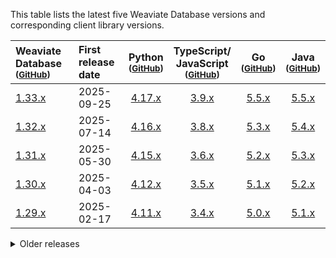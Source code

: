 This table lists the latest five Weaviate Database versions and corresponding client library versions.

| Weaviate Database <br/><small>([GitHub][cWeaviate])</small>         | First <br/>release date |                  Python <br/><small>([GitHub][cPython])</small>                   |  TypeScript/ <br/>JavaScript <br/><small>([GitHub][cTypeScript])</small>   |                   Go <br/><small>([GitHub][cGo])</small>                    |             Java <br/><small>([GitHub][cJava])</small>              |
| :------------------------------------------------------------------ | :---------------------- | :-------------------------------------------------------------------------------: | :------------------------------------------------------------------------: | :-------------------------------------------------------------------------: | :-----------------------------------------------------------------: |
| [1.33.x](https://github.com/weaviate/weaviate/releases/tag/v1.33.0) | 2025-09-25              | [4.17.x](https://github.com/weaviate/weaviate-python-client/releases/tag/v4.17.0) | [3.9.x](https://github.com/weaviate/typescript-client/releases/tag/v3.9.0) | [5.5.x](https://github.com/weaviate/weaviate-go-client/releases/tag/v5.5.0) | [5.5.x](https://github.com/weaviate/java-client/releases/tag/5.5.0) |
| [1.32.x](https://github.com/weaviate/weaviate/releases/tag/v1.32.0) | 2025-07-14              | [4.16.x](https://github.com/weaviate/weaviate-python-client/releases/tag/v4.16.0) | [3.8.x](https://github.com/weaviate/typescript-client/releases/tag/v3.8.0) | [5.3.x](https://github.com/weaviate/weaviate-go-client/releases/tag/v5.3.0) | [5.4.x](https://github.com/weaviate/java-client/releases/tag/5.4.0) |
| [1.31.x](https://github.com/weaviate/weaviate/releases/tag/v1.31.0) | 2025-05-30              | [4.15.x](https://github.com/weaviate/weaviate-python-client/releases/tag/v4.15.0) | [3.6.x](https://github.com/weaviate/typescript-client/releases/tag/v3.6.0) | [5.2.x](https://github.com/weaviate/weaviate-go-client/releases/tag/v5.2.0) | [5.3.x](https://github.com/weaviate/java-client/releases/tag/5.3.0) |
| [1.30.x](https://github.com/weaviate/weaviate/releases/tag/v1.30.0) | 2025-04-03              | [4.12.x](https://github.com/weaviate/weaviate-python-client/releases/tag/v4.12.0) | [3.5.x](https://github.com/weaviate/typescript-client/releases/tag/v3.5.0) | [5.1.x](https://github.com/weaviate/weaviate-go-client/releases/tag/v5.1.0) | [5.2.x](https://github.com/weaviate/java-client/releases/tag/5.2.0) |
| [1.29.x](https://github.com/weaviate/weaviate/releases/tag/v1.29.0) | 2025-02-17              | [4.11.x](https://github.com/weaviate/weaviate-python-client/releases/tag/v4.11.0) | [3.4.x](https://github.com/weaviate/typescript-client/releases/tag/v3.4.0) | [5.0.x](https://github.com/weaviate/weaviate-go-client/releases/tag/v5.0.0) | [5.1.x](https://github.com/weaviate/java-client/releases/tag/5.1.0) |

<details>
    <summary>Older releases</summary>

| Weaviate Database <br/><small>([GitHub][cWeaviate])</small>         | First <br/>release date |                  Python <br/><small>([GitHub][cPython])</small>                   |  TypeScript/ <br/>JavaScript <br/><small>([GitHub][cTypeScript])</small>   |                    Go <br/><small>([GitHub][cGo])</small>                     |                                                 Java <br/><small>([GitHub][cJava])</small>                                                  |
| :------------------------------------------------------------------ | :---------------------- | :-------------------------------------------------------------------------------: | :------------------------------------------------------------------------: | :---------------------------------------------------------------------------: | :-----------------------------------------------------------------------------------------------------------------------------------------: |
| [1.28.x](https://github.com/weaviate/weaviate/releases/tag/v1.28.0) | 2024-12-11              | [4.10.x](https://github.com/weaviate/weaviate-python-client/releases/tag/v4.10.0) | [3.3.x](https://github.com/weaviate/typescript-client/releases/tag/v3.3.0) | [4.16.x](https://github.com/weaviate/weaviate-go-client/releases/tag/v4.16.0) |                                     [5.0.x](https://github.com/weaviate/java-client/releases/tag/5.0.0)                                     |
| [1.27.x](https://github.com/weaviate/weaviate/releases/tag/v1.27.0) | 2024-10-16              |  [4.9.x](https://github.com/weaviate/weaviate-python-client/releases/tag/v4.9.0)  | [3.2.x](https://github.com/weaviate/typescript-client/releases/tag/v3.2.0) | [4.16.x](https://github.com/weaviate/weaviate-go-client/releases/tag/v4.16.0) | [5.0.x](https://github.com/weaviate/java-client/releases/tag/5.0.0)<br/>[4.9.x](https://github.com/weaviate/java-client/releases/tag/4.9.0) |
| [1.26.x](https://github.com/weaviate/weaviate/releases/tag/v1.26.0) | 2024-07-22              |  [4.7.x](https://github.com/weaviate/weaviate-python-client/releases/tag/v4.7.0)  | [3.1.x](https://github.com/weaviate/typescript-client/releases/tag/v3.1.0) | [4.15.x](https://github.com/weaviate/weaviate-go-client/releases/tag/v4.15.0) |                                     [4.8.x](https://github.com/weaviate/java-client/releases/tag/4.8.0)                                     |
| [1.25.x](https://github.com/weaviate/weaviate/releases/tag/v1.25.0) | 2024-05-10              |  [4.6.x](https://github.com/weaviate/weaviate-python-client/releases/tag/v4.6.0)  | [2.1.x](https://github.com/weaviate/typescript-client/releases/tag/v2.1.0) | [4.13.x](https://github.com/weaviate/weaviate-go-client/releases/tag/v4.13.0) |                                     [4.6.x](https://github.com/weaviate/java-client/releases/tag/4.6.0)                                     |
| [1.24.x](https://github.com/weaviate/weaviate/releases/tag/v1.24.0) | 2024-02-27              |  [4.5.x](https://github.com/weaviate/weaviate-python-client/releases/tag/v4.5.0)  | [2.0.x](https://github.com/weaviate/typescript-client/releases/tag/v2.0.0) | [4.10.x](https://github.com/weaviate/weaviate-go-client/releases/tag/v4.10.0) |                                     [4.4.x](https://github.com/weaviate/java-client/releases/tag/4.4.0)                                     |
| 1.23.x                                                              | 2023-12-18              |                                      3.26.x                                       |                                   1.5.x                                    |                                    4.10.x                                     |                                                                    4.4.x                                                                    |
| 1.22.x                                                              | 2023-10-27              |                                      3.25.x                                       |                                   1.5.x                                    |                                    4.10.x                                     |                                                                    4.3.x                                                                    |
| 1.21.x                                                              | 2023-08-17              |                                      3.22.x                                       |                                   1.4.x                                    |                                     4.9.x                                     |                                                                    4.2.x                                                                    |
| 1.20.x                                                              | 2023-07-06              |                                      3.22.x                                       |                                   1.1.x                                    |                                     4.7.x                                     |                                                                    4.2.x                                                                    |
| 1.19.x                                                              | 2023-05-04              |                                      3.17.x                                       |               1.1.x[<sup>1</sup>](#typescript-client-change)               |                                     4.7.x                                     |                                                                    4.0.x                                                                    |
| 1.18.x                                                              | 2023-03-07              |                                      3.13.x                                       |                                   2.14.x                                   |                                     4.6.x                                     |                                                                    3.6.x                                                                    |
| 1.17.x                                                              | 2022-12-20              |                                       3.9.x                                       |                                   2.14.x                                   |                                     4.5.x                                     |                                                                    3.5.x                                                                    |
| 1.16.x                                                              | 2022-10-31              |                                       3.8.x                                       |                                   2.13.x                                   |                                     4.4.x                                     |                                                                    3.4.x                                                                    |
| 1.15.x                                                              | 2022-09-07              |                                       3.6.x                                       |                                   2.12.x                                   |                                     4.3.x                                     |                                                                    3.3.x                                                                    |
| 1.14.x                                                              | 2022-07-07              |                                       3.6.x                                       |                                   2.11.x                                   |                                     4.2.x                                     |                                                                    3.2.x                                                                    |
| 1.13.x                                                              | 2022-05-03              |                                       3.4.x                                       |                                   2.9.x                                    |                                     4.0.x                                     |                                                                    2.4.x                                                                    |
| 1.12.x                                                              | 2022-04-05              |                                       3.4.x                                       |                                   2.8.x                                    |                                     3.0.x                                     |                                                                    2.3.x                                                                    |
| 1.11.x                                                              | 2022-03-14              |                                       3.2.x                                       |                                   2.7.x                                    |                                     2.6.x                                     |                                                                    2.3.x                                                                    |
| 1.10.x                                                              | 2022-01-27              |                                       3.1.x                                       |                                   2.5.x                                    |                                     2.4.x                                     |                                                                    2.1.x                                                                    |
| 1.9.x                                                               | 2021-12-10              |                                       3.1.x                                       |                                   2.4.x                                    |                                     2.4.x                                     |                                                                    2.1.x                                                                    |
| 1.8.x                                                               | 2021-11-30              |                                       3.1.x                                       |                                   2.4.x                                    |                                     2.3.x                                     |                                                                    1.1.x                                                                    |
| 1.7.x                                                               | 2021-09-01              |                                       3.1.x                                       |                                   2.4.x                                    |                                     2.3.x                                     |                                                                    1.1.x                                                                    |
| 1.6.x                                                               | 2021-08-11              |                                       2.4.x                                       |                                   2.3.x                                    |                                     2.2.x                                     |                                                                    1.0.x                                                                    |
| 1.5.x                                                               | 2021-07-13              |                                       2.2.x                                       |                                   2.1.x                                    |                                     2.1.x                                     |                                                                    1.0.x                                                                    |
| 1.4.x                                                               | 2021-06-09              |                                       2.2.x                                       |                                   2.1.x                                    |                                     2.1.x                                     |                                                                    1.0.x                                                                    |
| 1.3.x                                                               | 2021-04-23              |                                       2.2.x                                       |                                   2.1.x                                    |                                     2.1.x                                     |                                                                    1.0.x                                                                    |
| 1.2.x                                                               | 2021-03-15              |                                       2.2.x                                       |                                   2.0.x                                    |                                     1.1.x                                     |                                                                      -                                                                      |
| 1.1.x                                                               | 2021-02-10              |                                       2.1.x                                       |                                     -                                      |                                       -                                       |                                                                      -                                                                      |
| 1.0.x                                                               | 2021-01-14              |                                       2.0.x                                       |                                     -                                      |                                       -                                       |                                                                      -                                                                      |

#### TypeScript client change

The [TypeScript client](https://github.com/weaviate/typescript-client) replaced the [JavaScript client](https://github.com/weaviate/weaviate-javascript-client) on 2023-03-17.

[comment]: # " repo links "
[cWeaviate]: https://github.com/weaviate/weaviate/releases
[cPython]: https://github.com/weaviate/weaviate-python-client/releases
[cTypeScript]: https://github.com/weaviate/typescript-client/releases
[cGo]: https://github.com/weaviate/weaviate-go-client/releases
[cJava]: https://github.com/weaviate/java-client/releases

</details>
